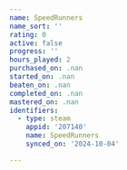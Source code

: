 ```yaml
---
name: SpeedRunners
name_sort: ''
rating: 0
active: false
progress: ''
hours_played: 2
purchased_on: .nan
started_on: .nan
beaten_on: .nan
completed_on: .nan
mastered_on: .nan
identifiers:
  - type: steam
    appid: '207140'
    name: SpeedRunners
    synced_on: '2024-10-04'

---
```

